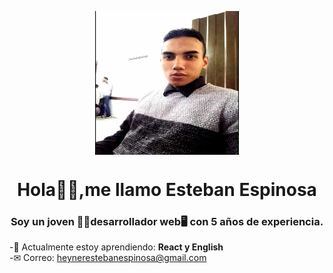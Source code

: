 <p align="center" width="300">

<img align="center" width="230" height="230" src="img/foto.jpg" >
<h1 align="center">Hola🙋‍♂️,me llamo Esteban Espinosa </h1>

<h3 align="center">Soy un joven 💁‍♂️desarrollador web🖥 con 5 años de experiencia. </h3>

-🧠 Actualmente estoy aprendiendo: **React y English**<br>
-✉ Correo: heynerestebanespinosa@gmail.com<br>
</p>
